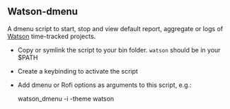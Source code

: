 ## Watson-dmenu

A dmenu script to start, stop and view default report, aggregate or logs of
[Watson](https://jazzband.github.io/Watson/) time-tracked projects.

- Copy or symlink the script to your bin folder. `watson` should be in your
  $PATH
- Create a keybinding to activate the script
- Add dmenu or Rofi options as arguments to this script, e.g.:
    
    watson_dmenu -i -theme watson
